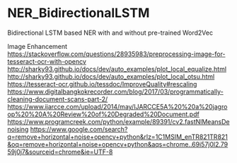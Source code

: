 # NER_BidirectionalLSTM
Bidirectional LSTM based NER with and without pre-trained Word2Vec 

Image Enhancement
https://stackoverflow.com/questions/28935983/preprocessing-image-for-tesseract-ocr-with-opencv
http://sharky93.github.io/docs/dev/auto_examples/plot_local_equalize.html
http://sharky93.github.io/docs/dev/auto_examples/plot_local_otsu.html
https://tesseract-ocr.github.io/tessdoc/ImproveQuality#rescaling
https://www.digitalbangkokrecorder.com/blog/2017/03/programmatically-cleaning-document-scans-part-2/
https://www.ijarcce.com/upload/2014/may/IJARCCE5A%20%20a%20jagroop%20%20A%20Review%20of%20Degraded%20Document.pdf
https://www.programcreek.com/python/example/89391/cv2.fastNlMeansDenoising
https://www.google.com/search?q=remove+horizontal+noise+opencv+python&rlz=1C1MSIM_enTR821TR821&oq=remove+horizontal+noise+opencv+python&aqs=chrome..69i57j0l2.7959j0j7&sourceid=chrome&ie=UTF-8

